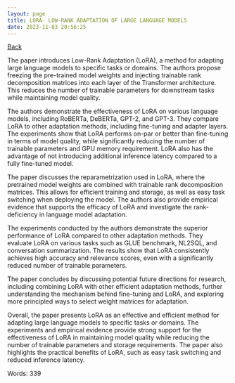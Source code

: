 ```yaml
---
layout: page
title: LORA- LOW-RANK ADAPTATION OF LARGE LANGUAGE MODELS
date: 2023-11-03 20:56:25
---
```


[Back](./)


The paper introduces Low-Rank Adaptation (LoRA), a method for adapting large language models to specific tasks or domains. The authors propose freezing the pre-trained model weights and injecting trainable rank decomposition matrices into each layer of the Transformer architecture. This reduces the number of trainable parameters for downstream tasks while maintaining model quality.

The authors demonstrate the effectiveness of LoRA on various language models, including RoBERTa, DeBERTa, GPT-2, and GPT-3. They compare LoRA to other adaptation methods, including fine-tuning and adapter layers. The experiments show that LoRA performs on-par or better than fine-tuning in terms of model quality, while significantly reducing the number of trainable parameters and GPU memory requirement. LoRA also has the advantage of not introducing additional inference latency compared to a fully fine-tuned model.

The paper discusses the reparametrization used in LoRA, where the pretrained model weights are combined with trainable rank decomposition matrices. This allows for efficient training and storage, as well as easy task switching when deploying the model. The authors also provide empirical evidence that supports the efficacy of LoRA and investigate the rank-deficiency in language model adaptation.

The experiments conducted by the authors demonstrate the superior performance of LoRA compared to other adaptation methods. They evaluate LoRA on various tasks such as GLUE benchmark, NL2SQL, and conversation summarization. The results show that LoRA consistently achieves high accuracy and relevance scores, even with a significantly reduced number of trainable parameters.

The paper concludes by discussing potential future directions for research, including combining LoRA with other efficient adaptation methods, further understanding the mechanism behind fine-tuning and LoRA, and exploring more principled ways to select weight matrices for adaptation.

Overall, the paper presents LoRA as an effective and efficient method for adapting large language models to specific tasks or domains. The experiments and empirical evidence provide strong support for the effectiveness of LoRA in maintaining model quality while reducing the number of trainable parameters and storage requirements. The paper also highlights the practical benefits of LoRA, such as easy task switching and reduced inference latency.

Words: 339